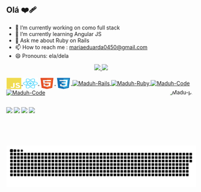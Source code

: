 ##  Olá  ❤️‍🩹

- 🔭 I’m currently working on  como  full stack
- 🌱 I’m currently learning  Angular  JS
- 💬 Ask me about  Ruby on Rails
- 📫 How to reach me : mariaeduarda0450@gmail.com
- 😄 Pronouns: ela/dela
<div align="center">
  <a href="https://github.com/mariaeduardamachado">
  <img height="180em" src="https://github-readme-stats.vercel.app/api?username=mariaeduardamachado&show_icons=true&theme=dark&include_all_commits=true&count_private=true"/>
  <img height="180em" src="https://github-readme-stats.vercel.app/api/top-langs/?username=mariaeduardamachado&layout=compact&langs_count=7&theme=dark"/>
</div>
<div style="display: inline_block"><br>
  <img align="center" alt="Maduh-Js" height="30" width="40" src="https://raw.githubusercontent.com/devicons/devicon/master/icons/javascript/javascript-plain.svg">
  <img align="center" alt="Maduh-React" height="30" width="40" src="https://raw.githubusercontent.com/devicons/devicon/master/icons/react/react-original.svg">
  <img align="center" alt="Maduh-HTML" height="30" width="40" src="https://raw.githubusercontent.com/devicons/devicon/master/icons/html5/html5-original.svg">
  <img align="center" alt="Maduh-CSS" height="30" width="40" src="https://raw.githubusercontent.com/devicons/devicon/master/icons/css3/css3-original.svg">
  <img align="center" alt="Maduh-Rails" height="30" width="40" src="https://cdn.jsdelivr.net/gh/devicons/devicon/icons/rails/rails-plain-wordmark.svg">
  <img align="center" alt="Maduh-Ruby" height="30" width="40" src="https://cdn.jsdelivr.net/gh/devicons/devicon/icons/ruby/ruby-original.svg">
  <img align="center" alt="Maduh-Code" height="30" width="40" src="https://cdn.jsdelivr.net/gh/devicons/devicon/icons/vscode/vscode-original.svg">
   <img align="center" alt="Maduh-Code" height="30" width="40" src="https://cdn.jsdelivr.net/gh/devicons/devicon/icons/ubuntu/ubuntu-plain.svg">
  <a href="https://pt.scrapee.net/criar-gif-animado-htm"><img align="right" alt="Madu-pic" height="150" style="border-radius:50px;" src="https://images.scrapee.net/result/20220708134946ivYIKtSNtM.gif" alt="criador de gifs animados scrapee.net"></a>
</div>
  
  ##
 
<div> 
  <a href="https://instagram.com/maduhmachado_ofc" target="_blank"><img src="https://img.shields.io/badge/-Instagram-%23E4405F?style=for-the-badge&logo=instagram&logoColor=white" target="_blank"></a>
 <a href="https://discord.gg/cRGp6qSy" target="_blank"><img src="https://img.shields.io/badge/Discord-7289DA?style=for-the-badge&logo=discord&logoColor=white" target="_blank"></a> 
  <a href = "mailto:mariaeduarda0450@gmail.com"><img src="https://img.shields.io/badge/-Gmail-%23333?style=for-the-badge&logo=gmail&logoColor=white" target="_blank"></a>
  <a href="https://www.linkedin.com/in/maria-eduarda-alves-4b45b9214" target="_blank"><img src="https://img.shields.io/badge/-LinkedIn-%230077B5?style=for-the-badge&logo=linkedin&logoColor=white" target="_blank"></a> 
 
  ![Snake animation](https://github.com/mariaeduardamachado/mariaeduardamachado/blob/output/github-contribution-grid-snake.svg)
 
</div>
